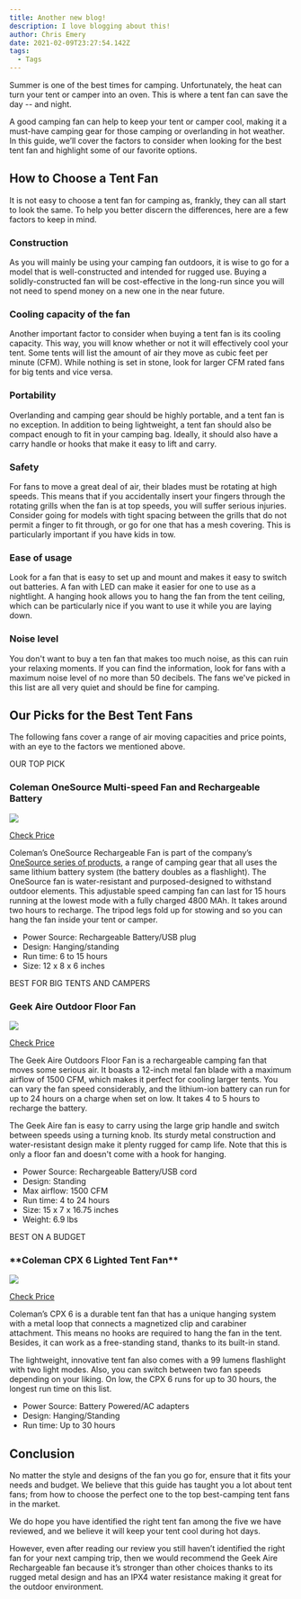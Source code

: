```yaml
---
title: Another new blog!
description: I love blogging about this!
author: Chris Emery
date: 2021-02-09T23:27:54.142Z
tags:
  - Tags
---
```

Summer is one of the best times for camping. Unfortunately, the heat can turn your tent or camper into an oven. This is where a tent fan can save the day -- and night.

A good camping fan can help to keep your tent or camper cool, making it a must-have camping gear for those camping or overlanding in hot weather. In this guide, we’ll cover the factors to consider when looking for the best tent fan and highlight some of our favorite options.

## **How to Choose a Tent Fan**

It is not easy to choose a tent fan for camping as, frankly, they can all start to look the same. To help you better discern the differences, here are a few factors to keep in mind.

### **Construction**

As you will mainly be using your camping fan outdoors, it is wise to go for a model that is well-constructed and intended for rugged use. Buying a solidly-constructed fan will be cost-effective in the long-run since you will not need to spend money on a new one in the near future.

### **Cooling capacity of the fan**

Another important factor to consider when buying a tent fan is its cooling capacity. This way, you will know whether or not it will effectively cool your tent. Some tents will list the amount of air they move as cubic feet per minute (CFM). While nothing is set in stone, look for larger CFM rated fans for big tents and vice versa.

### **Portability**

Overlanding and camping gear should be highly portable, and a tent fan is no exception. In addition to being lightweight, a tent fan should also be compact enough to fit in your camping bag. Ideally, it should also have a carry handle or hooks that make it easy to lift and carry.

### **Safety**

For fans to move a great deal of air, their blades must be rotating at high speeds. This means that if you accidentally insert your fingers through the rotating grills when the fan is at top speeds, you will suffer serious injuries. Consider going for models with tight spacing between the grills that do not permit a finger to fit through, or go for one that has a mesh covering. This is particularly important if you have kids in tow.

### **Ease of usage**

Look for a fan that is easy to set up and mount and makes it easy to switch out batteries. A fan with LED can make it easier for one to use as a nightlight. A hanging hook allows you to hang the fan from the tent ceiling, which can be particularly nice if you want to use it while you are laying down.

### **Noise level**

You don't want to buy a ten fan that makes too much noise, as this can ruin your relaxing moments. If you can find the information, look for fans with a maximum noise level of no more than 50 decibels. The fans we've picked in this list are all very quiet and should be fine for camping.

## **Our Picks for the Best Tent Fans**

The following fans cover a range of air moving capacities and price points, with an eye to the factors we mentioned above.

OUR TOP PICK

### **Coleman OneSource Multi-speed Fan and Rechargeable Battery**

[![](./images/colman_onesource_fan.jpg)](https://www.amazon.com/Coleman-Rechargeable-OneSource-Lithium-Battery/dp/B082QLSR83?th=1&linkCode=ll1&tag=ordealist-20&linkId=9471f313e9c9396a5f4a841cbc3ae67d&language=en_US&ref_=as_li_ss_tl)

[Check Price](https://www.amazon.com/Coleman-Rechargeable-OneSource-Lithium-Battery/dp/B082QLSR83?th=1&linkCode=ll1&tag=ordealist-20&linkId=9471f313e9c9396a5f4a841cbc3ae67d&language=en_US&ref_=as_li_ss_tl)

Coleman’s OneSource Rechargeable Fan is part of the company’s [OneSource series of products](https://www.amazon.com/stores/page/0319F4D9-CA4D-425F-A90B-19A841D87676?ingress=0&visitId=c3fd7046-d081-4d12-9c5c-e1dde3f83f0d&store_ref=SLP_FW_1AE69CA2-BE8F-43CB-809B-5F9A555EB7CC&linkCode=ll2&tag=ordealist-20&linkId=923d14e5c6b5cd86c237dc628d11ed6f&language=en_US&ref_=as_li_ss_tl), a range of camping gear that all uses the same lithium battery system (the battery doubles as a flashlight). The OneSource fan is water-resistant and purposed-designed to withstand outdoor elements. This adjustable speed camping fan can last for 15 hours running at the lowest mode with a fully charged 4800 MAh. It takes around two hours to recharge. The tripod legs fold up for stowing and so you can hang the fan inside your tent or camper.

- Power Source: Rechargeable Battery/USB plug
- Design: Hanging/standing
- Run time: 6 to 15 hours
- Size: 12 x 8 x 6 inches

BEST FOR BIG TENTS AND CAMPERS

### **Geek Aire Outdoor Floor Fan**

[![](./images/geek_aire_fan.jpg)](https://www.amazon.com/Geek-Aire-Cordless-Variable-Rechargeable/dp/B0856SYL43?&linkCode=ll1&tag=ordealist-20&linkId=99a10da275b801991eff422ad5d1b58c&language=en_US&ref_=as_li_ss_tl)

[Check Price](https://www.amazon.com/Geek-Aire-Cordless-Variable-Rechargeable/dp/B0856SYL43?&linkCode=ll1&tag=ordealist-20&linkId=99a10da275b801991eff422ad5d1b58c&language=en_US&ref_=as_li_ss_tl)

The Geek Aire Outdoors Floor Fan is a rechargeable camping fan that moves some serious air. It boasts a 12-inch metal fan blade with a maximum airflow of 1500 CFM, which makes it perfect for cooling larger tents. You can vary the fan speed considerably, and the lithium-ion battery can run for up to 24 hours on a charge when set on low. It takes 4 to 5 hours to recharge the battery.

The Geek Aire fan is easy to carry using the large grip handle and switch between speeds using a turning knob. Its sturdy metal construction and water-resistant design make it plenty rugged for camp life. Note that this is only a floor fan and doesn't come with a hook for hanging.

- Power Source: Rechargeable Battery/USB cord
- Design: Standing
- Max airflow: 1500 CFM
- Run time: 4 to 24 hours
- Size: 15 x 7 x 16.75 inches
- Weight: 6.9 lbs

BEST ON A BUDGET

### \***\*Coleman CPX 6 Lighted Tent Fan\*\***

[![](./images/coleman_cpx_fan.jpg)](https://www.amazon.com/Coleman-CPX-Lighted-Tent-Stand/dp/B008DCYDH8?dchild=1&keywords=Coleman+CPX+6+Lighted+Tent+Fan&qid=1612227694&sr=8-2&linkCode=ll1&tag=ordealist-20&linkId=219f1ec74c9c33bce060a82406a4f4a8&language=en_US&ref_=as_li_ss_tl)

[Check Price](https://www.amazon.com/Coleman-CPX-Lighted-Tent-Stand/dp/B008DCYDH8?dchild=1&keywords=Coleman+CPX+6+Lighted+Tent+Fan&qid=1612227694&sr=8-2&linkCode=ll1&tag=ordealist-20&linkId=1bfa6240d8f132e6f2558405c4d4f928&language=en_US&ref_=as_li_ss_tl)

Coleman’s CPX 6 is a durable tent fan that has a unique hanging system with a metal loop that connects a magnetized clip and carabiner attachment. This means no hooks are required to hang the fan in the tent. Besides, it can work as a free-standing stand, thanks to its built-in stand.

The lightweight, innovative tent fan also comes with a 99 lumens flashlight with two light modes. Also, you can switch between two fan speeds depending on your liking. On low, the CPX 6 runs for up to 30 hours, the longest run time on this list.

- Power Source: Battery Powered/AC adapters
- Design: Hanging/Standing
- Run time: Up to 30 hours

## **Conclusion**

No matter the style and designs of the fan you go for, ensure that it fits your needs and budget. We believe that this guide has taught you a lot about tent fans; from how to choose the perfect one to the top best-camping tent fans in the market.

We do hope you have identified the right tent fan among the five we have reviewed, and we believe it will keep your tent cool during hot days.

However, even after reading our review you still haven’t identified the right fan for your next camping trip, then we would recommend the Geek Aire Rechargeable fan because it’s stronger than other choices thanks to its rugged metal design and has an IPX4 water resistance making it great for the outdoor environment.